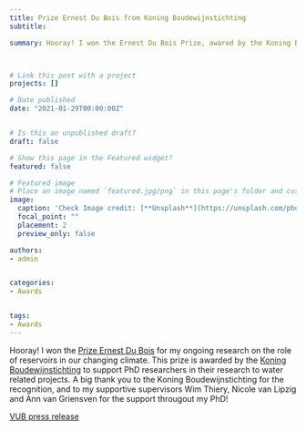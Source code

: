 ```yaml
---
title: Prize Ernest Du Bois from Koning Boudewijnstichting
subtitle:

summary: Hooray! I won the Ernest Du Bois Prize, awared by the Koning Boudewijnstichting to support PhD researchers in their research to water related projects.  



# Link this post with a project
projects: []

# Date published
date: "2021-01-29T00:00:00Z"


# Is this an unpublished draft?
draft: false

# Show this page in the Featured widget?
featured: false

# Featured image
# Place an image named `featured.jpg/png` in this page's folder and customize its options here.
image:
  caption: 'Check Image credit: [**Unsplash**](https://unsplash.com/photos/CpkOjOcXdUY)'
  focal_point: ""
  placement: 2
  preview_only: false

authors:
- admin


categories:
- Awards


tags:
- Awards
---
```


Hooray! I won the [Prize Ernest Du Bois](https://www.kbs-frb.be/nl/reservoirs-changing-climate-global-perspective) for my ongoing research on the role of reservoirs in our changing climate. This prize is awarded by the [Koning Boudewijnstichting](https://www.kbs-frb.be/en) to support PhD researchers in their research to water related projects. A big thank you to the Koning Boudewijnstichting for the recognition, and to my supportive supervisors Wim Thiery, Nicole van Lipzig and Ann van Griensven for the support througout my PhD!

[VUB press release](https://press.vub.ac.be/vub-phd-student-wins-prize-king-baudouin-foundation#)

